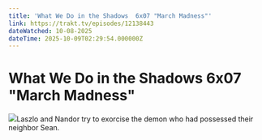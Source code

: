 ```yaml
---
title: 'What We Do in the Shadows  6x07 "March Madness"' 
link: https://trakt.tv/episodes/12138443
dateWatched: 10-08-2025
dateTime: 2025-10-09T02:29:54.000000Z
---
```

# What We Do in the Shadows  6x07 "March Madness"

![](https://walter-r2.trakt.tv/images/episodes/012/138/443/screenshots/thumb/8b11dc167d.jpg)Laszlo and Nandor try to exorcise the demon who had possessed their neighbor Sean.